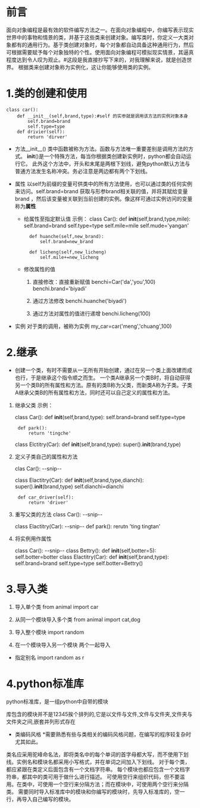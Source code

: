 # 前言
面向对象编程是最有效的软件编写方法之一。在面向对象编程中，你编写表示现实世界中的事物和情景的类，并基于这些类来创建对象。编写类时，你定义一大类对象都有的通用行为。基于类创建对象时，每个对象都自动具备这种通用行为，然后可根据需要赋予每个对象独特的个性。使用面向对象编程可模拟现实情景，其逼真程度达到令人叹为观止。#这段是我直接抄写下来的，对我理解来说，就是创造世界。
根据类来创建对象称为实例化，这让你能够使用类的实例。
# 1.类的创建和使用
    class car():
        def __init__(self,brand,type):#self 的实参就是调用该方法的实例对象本身
            self.brand=brand
            self.type=type
        def drivier(self):
            return 'dirver'

* 方法__init__()
类中函数被称为方法。函数与方法唯一重要差别是调用方法的方式。
__init__()是一个特殊方法，每当你根据类创建新实例时，python都会自动运行它。
此外这个方法中，开头和末尾是两根下划线，避免python默认方法与普通方法发生名称冲突。务必注意是两边都有两个下划线。

* 属性
以self为前缀的变量可供类中的所有方法使用，也可以通过类的任何实例来访问。self.brand=brand 获取与形参brand相关联的值，并将其赋给变量brand
，然后该变量被关联到当前创建的实例。像这样可通过实例访问的变量称为**属性**
    * 给属性至指定默认值
    示例：
        class Car():
            def __init__(self,brand,type,mile):
                self.brand=brand
                self.type=type
                self.mile=mile
                self.mude='yangan'

            def huanche(self,new_brand):
                self.brand=new_brand

            def licheng(self,new_licheng)
                self.mile+=new_licheng
    * 修改属性的值
        1. 直接修改：直接重新赋值
            benchi=Car('da','you',100)
            benchi.brand='biyadi'

        2. 通过方法修改
            benchi.huanche('biyadi')

        3. 通过方法对属性的值进行递增
            benchi.licheng(100)



* 实例
对于类的调用，被称为实例
    my_car=car('meng','chuang',100)
# 2.继承
* 创建一个类，有时不需要从一无所有开始创建，通过在另一个类上面改建而成也行，于是继承这个指令顺之而生。
一个类A继承另一个类B时，将自动获得另一个类B的所有属性和方法。原有的类B称为父类，而新类A称为子类。子类A继承父类B的所有属性和方法，同时还可以自己定义的属性和方法。
1. 继承父类
示例：

    class Car():
        def __init__(self,brand,type):
            self.brand=brand
            self.type=type
        
        def park():
            return 'tingche'
    
    class Elctitry(Car):
        def __init__(self,brand,type):
            super().__init__(brand,type)

2. 定义子类自己的属性和方法

    clas Car():
        --snip--

    class Elactitry(Car):
        def __init__(self,brand,type,dianchi):
            super().__init__(brand,type)
            self.dianchi=dianchi

        def car_driver(self):
            return 'driver'



3. 重写父类的方法
    class Car():
        --snip--

    class Elactitry(Car):
        --snip--
        def park():
            rerutn 'ting tingtan'

4. 将实例用作属性

    class Car():
        --snip--
    class Bettry():
        def __init__(self,botter=5):
            self.botter=botter
    class Elactitry(Car):
        def __init__(self,brand,type):
            self.brand=brand
            self.type=type
            self.botter=Bettry()

# 3.导入类
1. 导入单个类
from animal import car

2. 从同一个模块导入多个类
from animal import cat,dog
3. 导入整个模块
import random
4. 在一个模块导入另一个模块
两个一起导入
* 指定别名
import random as r

# 4.python标准库
python标准库，是一组python中自带的模块

库包含的模块并不是12345挨个排列的,它是以文件与文件,文件与文件夹,文件夹与文件夹之间,嵌套并列形式存在


* 类编码风格
*需要熟悉有些与类相关的编码风格问题，在编写的程序较复杂时尤其如此。

类名应采用驼峰命名法，即将类名中的每个单词的首字母都大写，而不使用下划线。实例名和模块名都采用小写格式，并在单词之间加入下划线。
对于每个类，都应紧跟在类定义后面包含有一个文档字符串。
每个模块也都应包含一个文档字符串，都其中的类可用于做什么进行描述。
可使用空行来组织代码，但不要滥用。在类中，可使用一个空行来分隔方法；而在模块中，可使用两个空行来分隔类。
需要同时导入标准库中的模块和你编写的模块时，先导入标准库的，空一行，再导入自己编写的模块。


